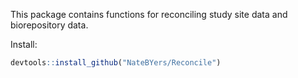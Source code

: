 This package contains functions for reconciling study site data and biorepository data.

Install:

``` r
devtools::install_github("NateBYers/Reconcile")
```
